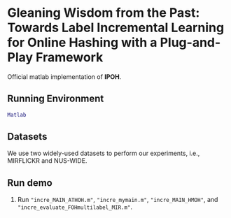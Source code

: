 # Gleaning Wisdom from the Past: Towards Label Incremental Learning for Online Hashing with a Plug-and-Play Framework 

Official matlab implementation of **IPOH**.

## Running Environment
```matlab
Matlab
```

## Datasets
We use two widely-used datasets to perform our experiments, i.e., MIRFLICKR and NUS-WIDE. 
<br>


## Run demo

1. Run ```"incre_MAIN_ATHOH.m"```, ```"incre_mymain.m"```, ```"incre_MAIN_HMOH"```, and ```"incre_evaluate_FOHmultilabel_MIR.m"```.